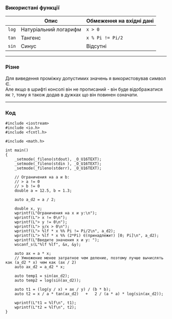

### Використані функції

|       | Опис                  | Обмеження на вхідні дані |
|-------|-----------------------|--------------------------|
| `log` | Натуріальний логарифм | `x > 0`                  |
| `tan` | Тангенс               | `x % Pi != Pi/2`         |
| `sin` | Синус                 | Відсутні                 |

---

### Різне

Для виведення проміжку допустимих значень я використовував символ ∈. \
Але якщо в шрифті консолі він не прописаний - він буде відображатися як `?`, тому я також додав в дужках що він повинен означати.

---

### Код

```
#include <iostream>
#include <io.h>
#include <fcntl.h>

#include <math.h>

int main()
{
    _setmode(_fileno(stdout), _O_U16TEXT);
    _setmode(_fileno(stdin ), _O_U16TEXT);
    _setmode(_fileno(stderr), _O_U16TEXT);
    
    // Ограничения на a и b:
    // > a != 0
    // > b != 0
    double a = 12.5, b = 1.3;

    auto a_d2 = a / 2;

    double x, y;
    wprintf(L"Ограничения на x и y:\n");
    wprintf(L"> x != 0\n");
    wprintf(L"> y != 0\n");
    wprintf(L"> y/x > 0\n");
    wprintf(L"> %lf * x %% Pi != Pi/2\n", a_d2);
    wprintf(L"> %lf * x %% (2*Pi) ∈(принадлежит) [0; Pi]\n", a_d2);
    wprintf(L"Введите значения x и y: ");
    wscanf_s(L"%lf %lf", &x, &y);

    auto ax = a * x;
    // Умножение менее затратное чем деление, поэтому лучше вычислять как (a_d2 * x) чем как (ax / 2)
    auto ax_d2 = a_d2 * x;

    auto temp1 = sin(ax_d2);
    auto temp2 = log(sin(ax_d2));

    auto t1 = (log(y / x) + ax / y) / (b * b);
    auto t2 = x / a * tan(ax_d2)   +   2 / (a * a) * log(sin(ax_d2));

    wprintf(L"t1 = %lf\n", t1);
    wprintf(L"t2 = %lf\n", t2);
}
```


